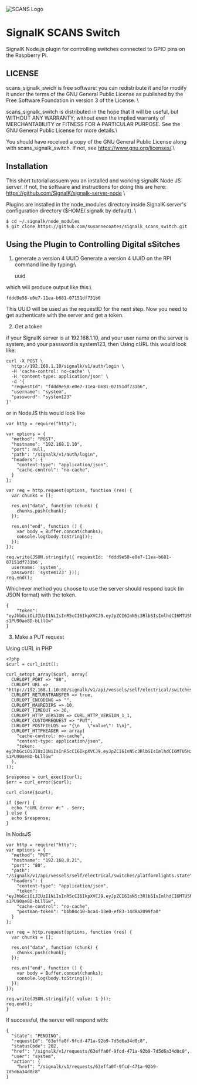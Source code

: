 ![SCANS Logo](https://susannecoates.net/sites/default/files/2020-08/scans_logo.jpg)
# SignalK SCANS Switch
SignalK Node.js plugin for controlling switches connected to GPIO pins on the Raspberry Pi. 

## LICENSE
scans_signalk_swich is free software: you can redistribute it and/or modify it under the terms of the GNU General Public License as published by the Free Software Foundation in version 3 of the License. \

scans_signalk_switch is distributed in the hope that it will be useful, but WITHOUT ANY WARRANTY; without even the implied warranty of MERCHANTABILITY or FITNESS FOR A PARTICULAR PURPOSE. See the GNU General Public License for more details.\

You should have received a copy of the GNU General Public License along with scans_signalk_switch.  If not, see <https://www.gnu.org/licenses/>.\

## Installation
This short tutorial assuem you an installed and working signalK Node JS server. If not, the software and instructions for doing this are here: https://github.com/SignalK/signalk-server-node \

Plugins are installed in the node_modules directory inside SignalK server's configuration directory ($HOME/.signalk by default). \

    $ cd ~/.signalk/node_modules
    $ git clone https://github.com/susannecoates/signalk_scans_switch.git

## Using the Plugin to Controlling Digital sSitches
1. generate a version 4 UUID
Generate a version 4 UUID on the RPI command line by typing:\

    uuid

which will produce output like this:\

    fddd9e58-e0e7-11ea-b681-07151df731b6

This UUID will be used as the requestID for the next step. Now you need to get authenticate with the server and get a token. 

2. Get a token

if your SignalK server is at 192.168.1.10, and your user name on the server is system, and your password is system123, then 
Using cURL this would look like:

    curl -X POST \
      http://192.168.1.10/signalk/v1/auth/login \
      -H 'cache-control: no-cache' \
      -H 'content-type: application/json' \
      -d '{
      "requestId": "fddd9e58-e0e7-11ea-b681-07151df731b6",
      "username": "system",
      "password": "system123"
    }'

or in NodeJS this would look like

    var http = require("http");

    var options = {
      "method": "POST",
      "hostname": "192.168.1.10",
      "port": null,
      "path": "/signalk/v1/auth/login",
      "headers": {
        "content-type": "application/json",
        "cache-control": "no-cache",
      }
    };

    var req = http.request(options, function (res) {
      var chunks = [];

      res.on("data", function (chunk) {
        chunks.push(chunk);
      });

      res.on("end", function () {
        var body = Buffer.concat(chunks);
        console.log(body.toString());
      });
    });

    req.write(JSON.stringify({ requestId: 'fddd9e58-e0e7-11ea-b681-07151df731b6',
      username: 'system',
      password: 'system123' }));
    req.end();

Whichever method you choose to use the server should respond back (in JSON format) with the token.

    {
        "token": "eyJhbGciOiJIUzI1NiIsInR5cCI6IkpXVCJ9.eyJpZCI6InN5c3RlbSIsImlhdCI6MTU5NzcxMDY0MCwiZXhwIjoxNTk3Nzk3MDQwfQ.hHYmpHmIyONFVUClhnXAPGP81-s1PU90ae8D-bLllGw"
    }
    
3. Make a PUT request

Using cURL in PHP

    <?php
    $curl = curl_init();

    curl_setopt_array($curl, array(
      CURLOPT_PORT => "80",
      CURLOPT_URL => "http://192.168.1.10:80/signalk/v1/api/vessels/self/electrical/switches/platformlights.state",
      CURLOPT_RETURNTRANSFER => true,
      CURLOPT_ENCODING => "",
      CURLOPT_MAXREDIRS => 10,
      CURLOPT_TIMEOUT => 30,
      CURLOPT_HTTP_VERSION => CURL_HTTP_VERSION_1_1,
      CURLOPT_CUSTOMREQUEST => "PUT",
      CURLOPT_POSTFIELDS => "{\n   \"value\": 1\n}",
      CURLOPT_HTTPHEADER => array(
        "cache-control: no-cache",
        "content-type: application/json",
        "token: eyJhbGciOiJIUzI1NiIsInR5cCI6IkpXVCJ9.eyJpZCI6InN5c3RlbSIsImlhdCI6MTU5NzcxMDY0MCwiZXhwIjoxNTk3Nzk3MDQwfQ.hHYmpHmIyONFVUClhnXAPGP81-s1PU90ae8D-bLllGw"
      ),
    ));

    $response = curl_exec($curl);
    $err = curl_error($curl);

    curl_close($curl);

    if ($err) {
      echo "cURL Error #:" . $err;
    } else {
      echo $response;
    }

In NodsJS

    var http = require("http");
    var options = {
      "method": "PUT",
      "hostname": "192.168.0.21",
      "port": "80",
      "path": "/signalk/v1/api/vessels/self/electrical/switches/platformlights.state",
      "headers": {
        "content-type": "application/json",
        "token": "eyJhbGciOiJIUzI1NiIsInR5cCI6IkpXVCJ9.eyJpZCI6InN5c3RlbSIsImlhdCI6MTU5NzcxMDY0MCwiZXhwIjoxNTk3Nzk3MDQwfQ.hHYmpHmIyONFVUClhnXAPGP81-s1PU90ae8D-bLllGw",
        "cache-control": "no-cache",
        "postman-token": "bbb04c10-bca4-13e0-ef83-14d8a2099fa0"
      }
    };

    var req = http.request(options, function (res) {
      var chunks = [];

      res.on("data", function (chunk) {
        chunks.push(chunk);
      });

      res.on("end", function () {
        var body = Buffer.concat(chunks);
        console.log(body.toString());
      });
    });

    req.write(JSON.stringify({ value: 1 }));
    req.end();
    }
    
If successful, the server will respond with:

    {
      "state": "PENDING",
      "requestId": "63effa0f-9fcd-471a-92b9-7d5d6a34d0c8",
      "statusCode": 202,
      "href": "/signalk/v1/requests/63effa0f-9fcd-471a-92b9-7d5d6a34d0c8",
      "user": "system",
      "action": {
        "href": "/signalk/v1/requests/63effa0f-9fcd-471a-92b9-7d5d6a34d0c8"
    }

